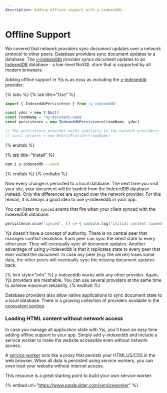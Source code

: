 ```yaml
---
description: Adding offline support with y-indexeddb.
---
```


# Offline Support

We covered that network providers sync document updates over a network protocol to other peers. Database providers sync document updates to a database. The [y-indexeddb](https://github.com/yjs/y-indexeddb) provider syncs document updates to an [IndexedDB](https://developer.mozilla.org/en-US/docs/Web/API/IndexedDB_API) database - a low-level NoSQL store that is supported by all modern browsers.

Adding offline support in Yjs is as easy as including the [y-indexeddb](https://github.com/yjs/y-indexeddb) provider:

{% tabs %}
{% tab title="Use" %}
```javascript
import { IndexeddbPersistence } from 'y-indexeddb'

const ydoc = new Y.Doc()
const roomName = 'my-document-name'
const persistence = new IndexeddbPersistence(roomName, ydoc)

// The persistence provider works similarly to the network providers:
// const network = new WebrtcProvider(roomName)
```
{% endtab %}

{% tab title="Install" %}
```bash
npm i y-indexeddb --save
```
{% endtab %}
{% endtabs %}

Now every change is persisted to a local database. The next time you visit your site, your document will be loaded from the IndexedDB database instead. Only the differences are synced over the network provider. For this reason,  it is always a good idea to use y-indexeddb in your app.

You can listen to `synced` events that fire when your client synced with the IndexedDB database:

```javascript
persistence.once('synced', () => { console.log('initial content loaded') })
```

Yjs doesn't have a concept of authority. There is no central peer that manages conflict resolution. Each peer can sync the latest state to every other peer. They will eventually sync all document updates. Another advantage of using y-indexeddb is that it replicates state to every peer that ever visited the document. In case any peer \(e.g. the server\) loses some data, the other peers will eventually sync the missing document updates back.

{% hint style="info" %}
y-indexeddb works with any other provider. Again, Yjs providers are meshable. You can use several providers at the same time to achieve maximum reliability.
{% endhint %}

Database providers also allow native applications to sync document state to a local database. There is a growing collection of providers available in the [ecosystem section]().

### Loading HTML content without network access

In case you manage all application state with Yjs, you'll have an easy time adding offline support to your app. Simply add y-indexeddb and include a service worker to make the website accessible even without network access.

A [service worker](https://developer.mozilla.org/en-US/docs/Web/API/Service_Worker_API) acts like a proxy that persists your HTML/JS/CSS in the web browser. When all data is persisted using service workers, you can even load your website without internet access.

This resource is a great starting point to build your own service worker:

{% embed url="https://www.pwabuilder.com/serviceworker" %}

















